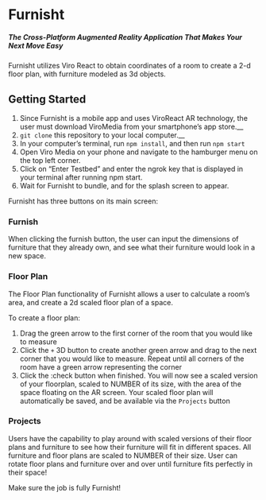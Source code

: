 # Furnisht
##### The Cross-Platform Augmented Reality Application That Makes Your Next Move Easy

Furnisht utilizes Viro React to obtain coordinates of a room to create a 2-d floor plan, with furniture modeled as 3d objects. 



## Getting Started
1.  Since Furnisht is a mobile app and uses ViroReact AR technology, the user must download ViroMedia from your smartphone’s app store.__
1.  `git clone` this repository to your local computer.__
1.  In your computer’s terminal, run `npm install`, and then run `npm start`
1.  Open Viro Media on your phone and navigate to the hamburger menu on the top left corner.
1.  Click on “Enter Testbed” and enter the ngrok key that is displayed in your terminal after running npm start. 
1.  Wait for Furnisht to bundle, and for the splash screen to appear. 


 
Furnisht has three buttons on its main screen:
 
### Furnish
When clicking the furnish button, the user can input the dimensions of furniture that they already own, and see what their furniture would look in a new space. 
 
 

 
 
### Floor Plan
The Floor Plan functionality of Furnisht allows a user to calculate a room’s area, and create a 2d scaled floor plan of a space. 
 
 
 
To create a floor plan:
1. Drag the green arrow to the first corner of the room that you would like to measure
1. Click the `+` 3D button to create another green arrow and drag to the next corner that you would like to measure. Repeat until all corners of the room have a green arrow representing the corner
1. Click the :check button when finished. You will now see a scaled version of your floorplan, scaled to NUMBER of its size, with the area of the space floating on the AR screen. Your scaled floor plan will automatically be saved, and be available via the `Projects` button



### Projects
Users have the capability to play around with scaled versions of their floor plans and furniture to see how their furniture will fit in different spaces. All furniture and floor plans are scaled to NUMBER of their size. User can rotate floor plans and furniture over and over until furniture fits perfectly in their space!



Make sure the job is fully Furnisht!


